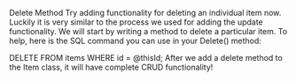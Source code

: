 Delete Method
Try adding functionality for deleting an individual item now. Luckily it is very similar to the process we used for adding the update functionality. We will start by writing a method to delete a particular item. To help, here is the SQL command you can use in your Delete() method:

DELETE FROM items WHERE id = @thisId;
After we add a delete method to the Item class, it will have complete CRUD functionality!
